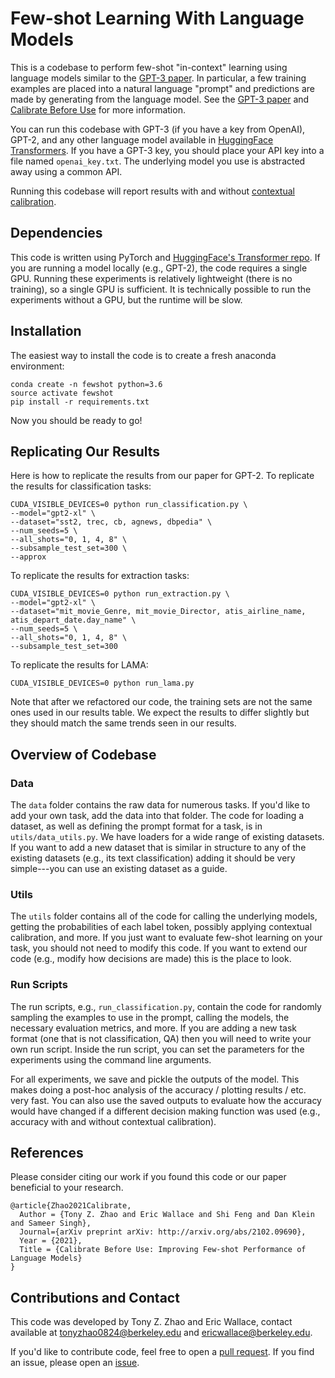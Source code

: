 # Few-shot Learning With Language Models

This is a codebase to perform few-shot "in-context" learning using language models similar to the [GPT-3 paper](https://arxiv.org/abs/2005.14165). In particular, a few training examples are placed into a natural language "prompt" and predictions are made by generating from the language model. See the [GPT-3 paper](https://arxiv.org/abs/2005.14165) and [Calibrate Before Use](http://arxiv.org/abs/2102.09690) for more information.

You can run this codebase with GPT-3 (if you have a key from OpenAI), GPT-2, and any other language model available in [HuggingFace Transformers](https://huggingface.co/models). If you have a GPT-3 key, you should place your API key into a file named `openai_key.txt`. The underlying model you use is abstracted away using a common API.

Running this codebase will report results with and without [contextual calibration](http://arxiv.org/abs/2102.09690).

## Dependencies

This code is written using PyTorch and [HuggingFace's Transformer repo](https://github.com/huggingface/pytorch-transformers). If you are running a model locally (e.g., GPT-2), the code requires a single GPU. Running these experiments is relatively lightweight (there is no training), so a single GPU is sufficient. It is technically possible to run the experiments without a GPU, but the runtime will be slow.

## Installation

The easiest way to install the code is to create a fresh anaconda environment:
```
conda create -n fewshot python=3.6
source activate fewshot
pip install -r requirements.txt
```
Now you should be ready to go!

## Replicating Our Results

Here is how to replicate the results from our paper for GPT-2. To replicate the results for classification tasks:
```
CUDA_VISIBLE_DEVICES=0 python run_classification.py \
--model="gpt2-xl" \
--dataset="sst2, trec, cb, agnews, dbpedia" \
--num_seeds=5 \
--all_shots="0, 1, 4, 8" \
--subsample_test_set=300 \
--approx
```

To replicate the results for extraction tasks:
```
CUDA_VISIBLE_DEVICES=0 python run_extraction.py \
--model="gpt2-xl" \
--dataset="mit_movie_Genre, mit_movie_Director, atis_airline_name, atis_depart_date.day_name" \
--num_seeds=5 \
--all_shots="0, 1, 4, 8" \
--subsample_test_set=300
```

To replicate the results for LAMA:
```
CUDA_VISIBLE_DEVICES=0 python run_lama.py
```
Note that after we refactored our code, the training sets are not the same ones used in our results table. We expect the results to differ slightly but they should match the same trends seen in our results.

## Overview of Codebase

### Data
The `data` folder contains the raw data for numerous tasks. If you'd like to add your own task, add the data into that folder. The code for loading a dataset, as well as defining the prompt format for a task, is in `utils/data_utils.py`. We have loaders for a wide range of existing datasets. If you want to add a new dataset that is similar in structure to any of the existing datasets (e.g., its text classification) adding it should be very simple---you can use an existing dataset as a guide.

### Utils
The `utils` folder contains all of the code for calling the underlying models, getting the probabilities of each label token, possibly applying contextual calibration, and more. If you just want to evaluate few-shot learning on your task, you should not need to modify this code. If you want to extend our code (e.g., modify how decisions are made) this is the place to look.

### Run Scripts
The run scripts, e.g., `run_classification.py`, contain the code for randomly sampling the examples to use in the prompt, calling the models, the necessary evaluation metrics, and more. If you are adding a new task format (one that is not classification, QA) then you will need to write your own run script. Inside the run script, you can set the parameters for the experiments using the command line arguments.

For all experiments, we save and pickle the outputs of the model. This makes doing a post-hoc analysis of the accuracy / plotting results / etc. very fast. You can also use the saved outputs to evaluate how the accuracy would have changed if a different decision making function was used (e.g., accuracy with and without contextual calibration).


## References

Please consider citing our work if you found this code or our paper beneficial to your research.
```
@article{Zhao2021Calibrate,	
  Author = {Tony Z. Zhao and Eric Wallace and Shi Feng and Dan Klein and Sameer Singh},	
  Journal={arXiv preprint arXiv: http://arxiv.org/abs/2102.09690},	
  Year = {2021},	
  Title = {Calibrate Before Use: Improving Few-shot Performance of Language Models}	
}    	
```

## Contributions and Contact

This code was developed by Tony Z. Zhao and Eric Wallace, contact available at tonyzhao0824@berkeley.edu and ericwallace@berkeley.edu.	

If you'd like to contribute code, feel free to open a [pull request](https://github.com/tonyzhaozh/few-shot-learning/pulls). If you find an issue, please open an [issue](https://github.com/tonyzhaozh/few-shot-learning/issues).
